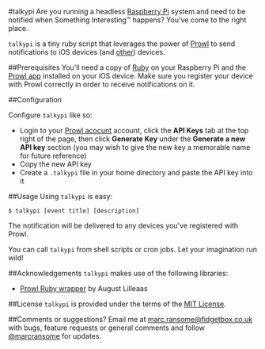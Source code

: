 #talkypi
Are you running a headless [Raspberry Pi](http://www.raspberrypi.org) system and need to be notified when Something Interesting&trade; happens?  You've come to the right place.

`talkypi` is a tiny ruby script that leverages the power of [Prowl](http://www.prowlapp.com) to send notifications to iOS devices (and [other](http://www.prowlapp.com/apps.php)) devices.

##Prerequisites
You'll need a copy of [Ruby](http://www.ruby-lang.org) on your Raspberry Pi and the [Prowl app](http://click.linksynergy.com/fs-bin/click?id=tspFh8jh3l4&subid=&offerid=146261.1&type=10&tmpid=3909&RD_PARM1=http%3A%2F%2Fitunes.apple.com%2Fus%2Fapp%2Fprowl-growl-client%2Fid320876271%3Fmt%3D8%2526uo%3D4) installed on your iOS device.  Make sure you register your device with Prowl correctly in order to receive notifications on it.

##Configuration

Configure `talkypi` like so:

* Login to your [Prowl acocunt](http://www.prowlapp.com) account, click the **API Keys** tab at the top right of the page, then click **Generate Key** under the **Generate a new API key** section (you may wish to give the new key a memorable name for future reference)
* Copy the new API key 
* Create a `.talkypi` file in your home directory and paste the API key into it

##Usage
Using `talkypi` is easy:

```
$ talkypi [event title] [description]
```

The notification will be delivered to any devices you've registered with Prowl.

You can call `talkypi` from shell scripts or cron jobs.  Let your imagination run wild!

##Acknowledgements
`talkypi` makes use of the following libraries:
* [Prowl Ruby wrapper](https://github.com/augustl/ruby-prowl) by August Lilleaas

##License
`talkypi` is provided under the terms of the [MIT License](http://opensource.org/licenses/mit-license.php).

##Comments or suggestions?
Email me at [marc.ransome@fidgetbox.co.uk](mailto://marc.ransome@fidgetbox.co.uk) with bugs, feature requests or general comments and follow [@marcransome](http://www.twitter.com/marcransome) for updates.
